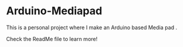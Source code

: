 # Arduino-Mediapad

This is a personal project where I make an Arduino based Media pad .

Check the ReadMe file to learn more!

